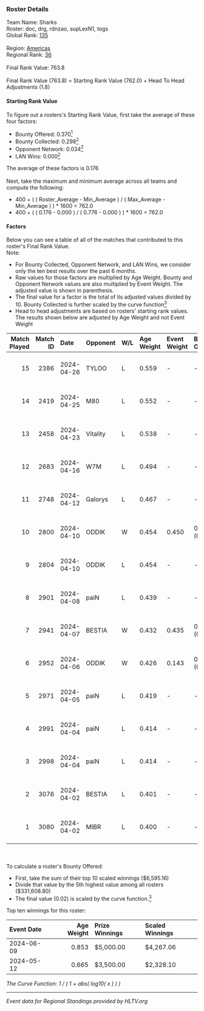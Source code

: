 ### Roster Details<br />
Team Name: Sharks<br />
Roster: doc, drg, rdnzao, supLexN1, togs<br />
Global Rank: [135](../standings_global.md)<br />
<br />
Region: [Americas]( ../standings_americas.md)<br />
Regional Rank: [36]( ../standings_americas.md)<br />
<br />
Final Rank Value:  763.8<br />
<br />
Final Rank Value (763.8) = Starting Rank Value (762.0) + Head To Head Adjustments (1.8)<br />

#### Starting Rank Value<br />
To figure out a rosters's Starting Rank Value, first take the average of these four factors:<br />
- Bounty Offered: 0.370[<sup>1</sup>](#table2)
- Bounty Collected: 0.298[<sup>2</sup>](#table1)
- Opponent Network: 0.034[<sup>2</sup>](#table1)
- LAN Wins: 0.000[<sup>2</sup>](#table1)

The average of these factors is 0.176<br />
<br />
Next, take the maximum and minimum average across all teams and compute the following:<br />
- 400 + ( ( Roster_Average - Min_Average ) / ( Max_Average - Min_Average ) ) * 1600 = 762.0
- 400 + ( ( 0.176 - 0.000 ) / ( 0.776 - 0.000 ) ) * 1600 = 762.0


#### Factors<br />
Below you can see a table of all of the matches that contributed to this roster's Final Rank Value.<br />
Note:<br />

- For Bounty Collected, Opponent Network, and LAN Wins, we consider only the ten best results over the past 6 months.
- Raw values for those factors are multiplied by Age Weight. Bounty and Opponent Network values are also multiplied by Event Weight. The adjusted value is shown in parenthesis.
- The final value for a factor is the total of its adjusted values divided by 10. Bounty Collected is further scaled by the curve function[<sup>3</sup>](#curveFunction)
- Head to head adjustments are based on rosters' starting rank values. The results shown below are adjusted by Age Weight and not Event Weight
<span id="table1"></span><br />


| Match Played | Match ID | Date       | Opponent | W/L | Age Weight | Event Weight | Bounty Collected | Opponent Network | LAN Wins  | H2H Adj. | Roster                            |
| -: | -: | :- | :- | :- | :- | :- | :- | :- | :- | -: | :- |
|           15 |     2386 | 2024-04-26 | TYLOO    | L   | 0.559      | -            | -                | -                | -         |    -8.82 | doc, drg, rdnzao, supLexN1, togs  |
|           14 |     2419 | 2024-04-25 | M80      | L   | 0.552      | -            | -                | -                | -         |    -1.14 | doc, drg, rdnzao, supLexN1, togs  |
|           13 |     2458 | 2024-04-23 | Vitality | L   | 0.538      | -            | -                | -                | -         |    -0.04 | doc, drg, rdnzao, supLexN1, togs  |
|           12 |     2683 | 2024-04-16 | W7M      | L   | 0.494      | -            | -                | -                | -         |    -6.54 | doc, drg, rdnzao, supLexN1, togs  |
|           11 |     2748 | 2024-04-12 | Galorys  | L   | 0.467      | -            | -                | -                | -         |    -4.99 | doc, drg, rdnzao, supLexN1, togs  |
|           10 |     2800 | 2024-04-10 | ODDIK    | W   | 0.454      | 0.450        | 0.097 (0.020)    | 0.781 (0.160)    | 0 (0.000) |    10.43 | doc, drg, lukiz, rdnzao, supLexN1 |
|            9 |     2804 | 2024-04-10 | ODDIK    | L   | 0.454      | -            | -                | -                | -         |    -3.91 | doc, drg, lukiz, rdnzao, supLexN1 |
|            8 |     2901 | 2024-04-08 | paiN     | L   | 0.439      | -            | -                | -                | -         |    -0.33 | doc, drg, rdnzao, supLexN1, togs  |
|            7 |     2941 | 2024-04-07 | BESTIA   | W   | 0.432      | 0.435        | 0.095 (0.018)    | 0.731 (0.137)    | 0 (0.000) |    10.55 | doc, drg, rdnzao, supLexN1, togs  |
|            6 |     2952 | 2024-04-06 | ODDIK    | W   | 0.426      | 0.143        | 0.097 (0.006)    | 0.781 (0.048)    | 0 (0.000) |    10.32 | doc, drg, gafolo, supLexN1, togs  |
|            5 |     2971 | 2024-04-05 | paiN     | L   | 0.419      | -            | -                | -                | -         |    -0.27 | doc, drg, gafolo, supLexN1, togs  |
|            4 |     2991 | 2024-04-04 | paiN     | L   | 0.414      | -            | -                | -                | -         |    -0.27 | doc, drg, gafolo, supLexN1, togs  |
|            3 |     2998 | 2024-04-04 | paiN     | L   | 0.414      | -            | -                | -                | -         |    -0.27 | doc, drg, gafolo, supLexN1, togs  |
|            2 |     3076 | 2024-04-02 | BESTIA   | L   | 0.401      | -            | -                | -                | -         |    -2.60 | doc, drg, rdnzao, supLexN1, togs  |
|            1 |     3080 | 2024-04-02 | MIBR     | L   | 0.400      | -            | -                | -                | -         |    -0.31 | doc, drg, rdnzao, supLexN1, togs  |

<br />
<span id="table2"></span><br />
To calculate a roster's Bounty Offered:<br />

- First, take the sum of their top 10 scaled winnings ($6,595.16)
- Divide that value by the 5th highest value among all rosters ($331,608.80)
- The final value (0.02) is scaled by the curve function.[<sup>3</sup>](#curveFunction)

Top ten winnings for this roster:<br />

| Event Date | Age Weight | Prize Winnings | Scaled Winnings |
| :- | -: | :- | :- |
| 2024-06-09 |      0.853 | $5,000.00      | $4,267.06       |
| 2024-05-12 |      0.665 | $3,500.00      | $2,328.10       |


<span id="curveFunction"></span>_The Curve Function: 1 / ( 1 + abs( log10( x ) ) )_<br />

---
_Event data for Regional Standings provided by HLTV.org_<br />
